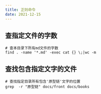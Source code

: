 ```yaml
---
title: 正则命令
date: 2021-12-15
---
```

## 查指定文件的字数
```shell
# 查本目录下所有md文件的字数
find . -name '*.md' -exec cat {} \;|wc -m
```
## 查找包含指定文字的文件
```shell
# 查找指定目录所有包含'原型链'文字的位置
grep  -r "原型链" docs/front docs/books
```